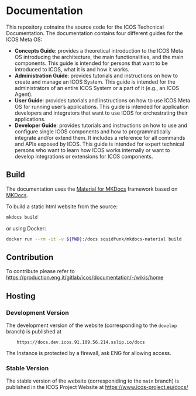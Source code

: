 # Documentation

This repository cotnains the source code for the ICOS Techcnical Documentation. The documentation contains four different guides for the ICOS Meta OS:
- **Concepts Guide**: provides a theoretical introduction to the ICOS Meta OS introducing the architecture, the main functionalities, and the main components. This guide is intended for persons that want to be introduced to ICOS, what it is and how it works.
- **Administration Guide**: provides tutorials and instructions on how to create and manage an ICOS System. This guide is intended for the administrators of an entire ICOS System or a part of it (e.g., an ICOS Agent).
- **User Guide**: provides tutorials and instructions on how to use ICOS Meta OS for running user’s applications. This guide is intended for application developers and integrators that want to use ICOS for orchestrating their applications. 
- **Developer Guide**: provides tutorials and instructions on how to use and configure single ICOS components and how to programmatically integrate and/or extend them. It includes a reference for all commands and APIs exposed by ICOS. This guide is intended for expert technical persons who want to learn how ICOS works internally or want to develop integrations or extensions for ICOS components.


## Build

The documentation uses the [Material for MKDocs](https://squidfunk.github.io/mkdocs-material/) framework based on [MKDocs](https://www.mkdocs.org/).

To build a static html website from the source:

```bash
mkdocs build
```

or using Docker:

```bash
docker run --rm -it -v ${PWD}:/docs squidfunk/mkdocs-material build
```


## Contribution
To contribute please refer to https://production.eng.it/gitlab/icos/documentation/-/wikis/home

## Hosting

### Development Version
The development version of the website (corresponding to the `develop` branch) is published at

        https://docs.dev.icos.91.109.56.214.sslip.io/docs

The Instance is protected by a firewall, ask ENG for allowing access.

### Stable Version

The stable version of the website (corresponiding to the `main` branch) is published in the ICOS Project Website at https://www.icos-project.eu/docs/

